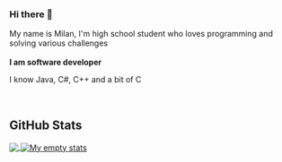 ### Hi there 👋

My name is Milan, I'm high school student who loves programming and solving various challenges
</br></br>
<b>I am software developer</b></br>
<p>I know Java, C#, C++ and a bit of C</p></br>

## GitHub Stats
<a href="https://github.com/milansav/milansav">
<img align="center" src="https://github-readme-stats.vercel.app/api/top-langs/?username=milansav&theme=onedark" />
</a>
<a href="https://github.com/milansav/milansav">
  <img align="center" src="https://github-readme-stats.vercel.app/api?username=milansav&show_icons=true&line_height=27&count_private=true&title_color=ffffff&text_color=c9cacc&icon_color=2bbc8a&bg_color=1d1f21" alt="My empty stats" />
</a>
